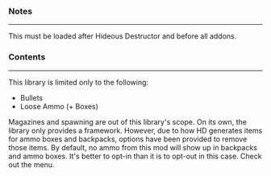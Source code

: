 ### Notes
---
This must be loaded after Hideous Destructor and before all addons.

### Contents
---
This library is limited only to the following:
- Bullets
- Loose Ammo (+ Boxes)

Magazines and spawning are out of this library's scope. On its own, the library only provides a framework. However, due to how HD generates items for ammo boxes and backpacks, options have been provided to remove those items. By default, no ammo from this mod will show up in backpacks and ammo boxes. It's better to opt-in than it is to opt-out in this case. Check out the menu.
